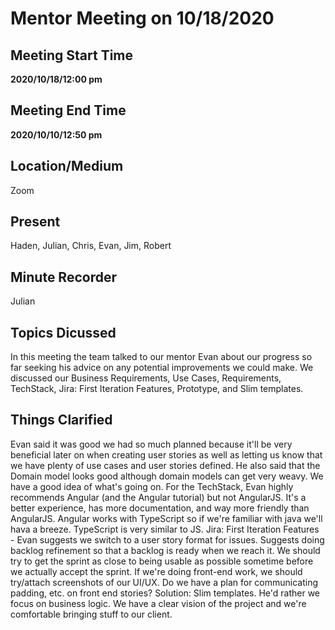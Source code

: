 # Mentor Meeting on 10/18/2020

## Meeting Start Time

**2020/10/18/12:00 pm**

## Meeting End Time

**2020/10/10/12:50 pm**

## Location/Medium

Zoom

## Present

Haden, Julian, Chris, Evan, Jim, Robert

## Minute Recorder

Julian

## Topics Dicussed

In this meeting the team talked to our mentor Evan about our progress so far seeking his advice on any potential improvements we could make. We discussed our Business Requirements, Use Cases, Requirements, TechStack, Jira: First Iteration Features, Prototype, and Slim templates.

## Things Clarified

Evan said it was good we had so much planned because it'll be very beneficial later on when creating user stories as well as letting us know that we have plenty of use cases and user stories defined. He also said that the Domain model looks good although domain models can get very weavy. We have a good idea of what's going on. For the TechStack, Evan highly recommends Angular (and the Angular tutorial) but not AngularJS. It's a better experience, has more documentation, and way more friendly than AngularJS. Angular works with TypeScript so if we're familiar with java we'll hava a breeze. TypeScript is very similar to JS.
Jira: First Iteration Features - Evan suggests we switch to a user story format for issues. Suggests doing backlog refinement so that a backlog is ready when we reach it. We should try to get the sprint as close to being usable as possible sometime before we actually accept the sprint. If we're doing front-end work, we should try/attach screenshots of our UI/UX.
Do we have a plan for communicating padding, etc. on front end stories? Solution: Slim templates. He'd rather we focus on business logic.
We have a clear vision of the project and we're comfortable bringing stuff to our client.
